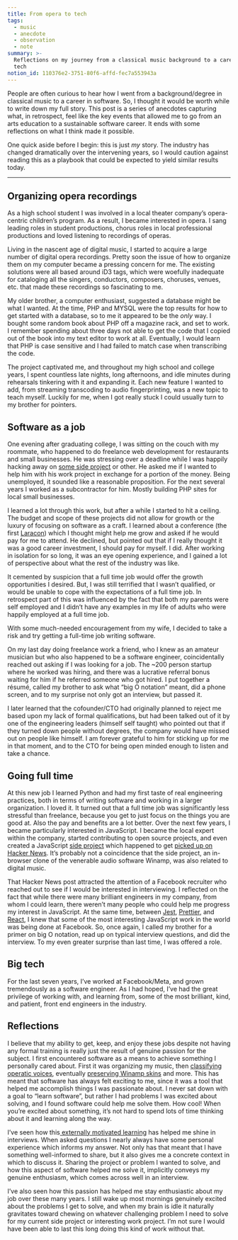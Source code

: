 ```yaml
---
title: From opera to tech
tags:
  - music
  - anecdote
  - observation
  - note
summary: >-
  Reflections on my journey from a classical music background to a career in big
  tech
notion_id: 110376e2-3751-80f6-affd-fec7a553943a
---
```

People are often curious to hear how I went from a background/degree in classical music to a career in software. So, I thought it would be worth while to write down my full story. This post is a series of anecdotes capturing what, in retrospect, feel like the key events that allowed me to go from an arts education to a sustainable software career. It ends with some reflections on what I think made it possible.

One quick aside before I begin: this is just _my_ story. The industry has changed dramatically over the intervening years, so I would caution against reading this as a playbook that could be expected to yield similar results today.

---

## Organizing opera recordings

As a high school student I was involved in a local theater company’s opera-centric children’s program. As a result, I became interested in opera. I sang leading roles in student productions, chorus roles in local professional productions and loved listening to recordings of operas.

Living in the nascent age of digital music, I started to acquire a large number of digital opera recordings. Pretty soon the issue of how to organize them on my computer became a pressing concern for me. The existing solutions were all based around iD3 tags, which were woefully inadequate for cataloging all the singers, conductors, composers, choruses, venues, etc. that made these recordings so fascinating to me.

My older brother, a computer enthusiast, suggested a database might be what I wanted. At the time, PHP and MYSQL were the top results for how to get started with a database, so to me it appeared to be the _only_ way. I bought some random book about PHP off a magazine rack, and set to work. I remember spending about three days not able to get the code that I copied out of the book into my text editor to work at all. Eventually, I would learn that PHP is case sensitive and I had failed to match case when transcribing the code.

The project captivated me, and throughout my high school and college years, I spent countless late nights, long afternoons, and idle minutes during rehearsals tinkering with it and expanding it. Each new feature I wanted to add, from streaming transcoding to audio fingerprinting, was a new topic to teach myself. Luckily for me, when I got really stuck I could usually turn to my brother for pointers.

## Software as a job

One evening after graduating college, I was sitting on the couch with my roommate, who happened to do freelance web development for restaurants and small businesses. He was stressing over a deadline while I was happily hacking away on [some side project](https://jordaneldredge.com/blog/how-i-ddosed-myself-with-an-avatar/) or other. He asked me if I wanted to help him with his work project in exchange for a portion of the money. Being unemployed, it sounded like a reasonable proposition. For the next several years I worked as a subcontractor for him. Mostly building PHP sites for local small businesses.

I learned a lot through this work, but after a while I started to hit a ceiling. The budget and scope of these projects did not allow for growth or the luxury of focusing on software as a craft. I learned about a conference (the first [Laracon](https://laracon.us/)) which I thought might help me grow and asked if he would pay for me to attend. He declined, but pointed out that if I really thought it was a good career investment, I should pay for myself. I did. After working in isolation for so long, it was an eye opening experience, and I gained a lot of perspective about what the rest of the industry was like.

It cemented by suspicion that a full time job would offer the growth opportunities I desired. But, I was still terrified that I wasn’t qualified, or would be unable to cope with the expectations of a full time job. In retrospect part of this was influenced by the fact that both my parents were self employed and I didn’t have any examples in my life of adults who were happily employed at a full time job.

With some much-needed encouragement from my wife, I decided to take a risk and try getting a full-time job writing software.

On my last day doing freelance work a friend, who I knew as an amateur musician but who also happened to be a software engineer, coincidentally reached out asking if I was looking for a job. The ~200 person startup where he worked was hiring, and there was a lucrative referral bonus waiting for him if he referred someone who got hired. I put together a résumé, called my brother to ask what “big O notation” meant, did a phone screen, and to my surprise not only got an interview, but passed it.

I later learned that the cofounder/CTO had originally planned to reject me based upon my lack of formal qualifications, but had been talked out of it by one of the engineering leaders (himself self taught) who pointed out that if they turned down people without degrees, the company would have missed out on people like himself. I am forever grateful to him for sticking up for me in that moment, and to the CTO for being open minded enough to listen and take a chance.

## Going full time

At this new job I learned Python and had my first taste of real engineering practices, both in terms of writing software and working in a larger organization. I loved it. It turned out that a full time job was significantly less stressful than freelance, because you get to just focus on the things you are good at. Also the pay and benefits are a lot better. Over the next few years, I became particularly interested in JavaScript. I became the local expert within the company, started contributing to open source projects, and even created a JavaScript [side project](https://webamp.org/) which happened to get [picked up on Hacker News](https://news.ycombinator.com/item?id=8565665). It’s probably not a coincidence that the side project, an in-browser clone of the venerable audio software Winamp, was also related to digital music.

That Hacker News post attracted the attention of a Facebook recruiter who reached out to see if I would be interested in interviewing. I reflected on the fact that while there were many brilliant engineers in my company, from whom I could learn, there weren’t many people who could help me progress my interest in JavaScript. At the same time, between [Jest](https://jestjs.io/), [Prettier](https://prettier.io/), and [React](https://react.dev/), I knew that some of the most interesting JavaScript work in the world was being done at Facebook. So, once again, I called my brother for a primer on big O notation, read up on typical interview questions, and did the interview. To my even greater surprise than last time, I was offered a role.

## Big tech

For the last seven years, I’ve worked at Facebook/Meta, and grown tremendously as a software engineer. As I had hoped, I’ve had the great privilege of working with, and learning from, some of the most brilliant, kind, and patient, front end engineers in the industry.

## Reflections

I believe that my ability to get, keep, and enjoy these jobs despite not having any formal training is really just the result of genuine passion for the subject. I first encountered software as a means to achieve something I personally cared about. First it was organizing my music, then [classifying operatic voices](https://jordaneldredge.com/blog/fachme-find-your-roles/), eventually [preserving Winamp skins](https://jordaneldredge.com/blog/winamp-skin-musuem/) and more. This has meant that software has always felt exciting to me, since it was a tool that helped me accomplish things I was passionate about. I never sat down with a goal to “learn software”, but rather I had problems I was excited about solving, and I found software could help me solve them. How cool! When you’re excited about something, it’s not hard to spend lots of time thinking about it and learning along the way.

I’ve seen how this[ externally motivated learning](https://jordaneldredge.com/notes/lazy-learning/) has helped me shine in interviews. When asked questions I nearly always have some personal experience which informs my answer. Not only has that meant that I have something well-informed to share, but it also gives me a concrete context in which to discuss it. Sharing the project or problem I wanted to solve, and how this aspect of software helped me solve it, implicitly conveys my genuine enthusiasm, which comes across well in an interview.

I’ve also seen how this passion has helped me stay enthusiastic about my job over these many years. I still wake up most mornings genuinely excited about the problems I get to solve, and when my brain is idle it naturally gravitates toward chewing on whatever challenging problem I need to solve for my current side project or interesting work project. I’m not sure I would have been able to last this long doing this kind of work without that.
